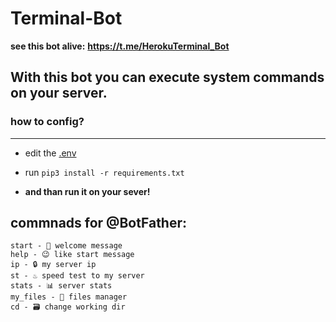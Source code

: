 # Terminal-Bot

**see this bot alive:** __https://t.me/HerokuTerminal_Bot__

## With this bot you can execute system commands on your server.

### how to config?
___

- edit the [.env](https://github.com/valenbar/telegram-teminal-bot/blob/main/.env)


- run ```pip3 install -r requirements.txt```
- **and than run it on your sever!**

## commnads for @BotFather:
```
start - 📜 welcome message 
help - 😉 like start message
ip - 🔒 my server ip
st - ♨️ speed test to my server 
stats - 📊 server stats
my_files - 📁 files manager
cd - 🗃 change working dir
```
